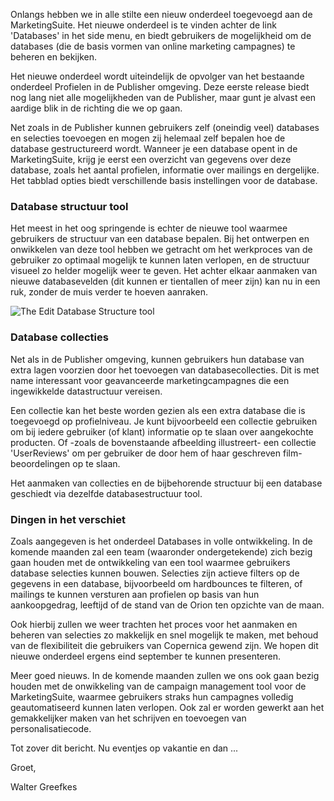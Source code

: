 Onlangs hebben we in alle stilte een nieuw onderdeel toegevoegd aan de
MarketingSuite. Het nieuwe onderdeel is te vinden achter de link
'Databases' in het side menu, en biedt gebruikers de mogelijkheid om de
databases (die de basis vormen van online marketing campagnes) te
beheren en bekijken.

Het nieuwe onderdeel wordt uiteindelijk de opvolger van het bestaande
onderdeel Profielen in de Publisher omgeving. Deze eerste release biedt
nog lang niet alle mogelijkheden van de Publisher, maar gunt je alvast
een aardige blik in de richting die we op gaan.

Net zoals in de Publisher kunnen gebruikers zelf (oneindig veel)
databases en selecties toevoegen en mogen zij helemaal zelf bepalen hoe
de database gestructureerd wordt. Wanneer je een database opent in de
MarketingSuite, krijg je eerst een overzicht van gegevens over deze
database, zoals het aantal profielen, informatie over mailings en
dergelijke. Het tabblad opties biedt verschillende basis instellingen
voor de database.

### Database structuur tool

Het meest in het oog springende is echter de nieuwe tool waarmee
gebruikers de structuur van een database bepalen. Bij het ontwerpen en
onwikkelen van deze tool hebben we getracht om het werkproces van de
gebruiker zo optimaal mogelijk te kunnen laten verlopen, en de structuur
visueel zo helder mogelijk weer te geven. Het achter elkaar aanmaken van
nieuwe databasevelden (dit kunnen er tientallen of meer zijn) kan nu in
een ruk, zonder de muis verder te hoeven aanraken.

![The Edit Database Structure
tool](../images/MovieDatabaseSMALL.png)

### Database collecties

Net als in de Publisher omgeving, kunnen gebruikers hun database van
extra lagen voorzien door het toevoegen van databasecollecties. Dit is
met name interessant voor geavanceerde marketingcampagnes die een
ingewikkelde datastructuur vereisen.

Een collectie kan het beste worden gezien als een extra database die is
toegevoegd op profielniveau. Je kunt bijvoorbeeld een collectie
gebruiken om bij iedere gebruiker (of klant) informatie op te slaan over
aangekochte producten. Of -zoals de bovenstaande afbeelding illustreert-
een collectie 'UserReviews' om per gebruiker de door hem of haar
geschreven film-beoordelingen op te slaan.

Het aanmaken van collecties en de bijbehorende structuur bij een
database geschiedt via dezelfde databasestructuur tool.

### Dingen in het verschiet

Zoals aangegeven is het onderdeel Databases in volle ontwikkeling. In de
komende maanden zal een team (waaronder ondergetekende) zich bezig gaan
houden met de ontwikkeling van een tool waarmee gebruikers database
selecties kunnen bouwen. Selecties zijn actieve filters op de gegevens
in een database, bijvoorbeeld om hardbounces te filteren, of mailings te
kunnen versturen aan profielen op basis van hun aankoopgedrag, leeftijd
of de stand van de Orion ten opzichte van de maan.

Ook hierbij zullen we weer trachten het proces voor het aanmaken en
beheren van selecties zo makkelijk en snel mogelijk te maken, met behoud
van de flexibiliteit die gebruikers van Copernica gewend zijn. We hopen
dit nieuwe onderdeel ergens eind september te kunnen presenteren.

Meer goed nieuws. In de komende maanden zullen we ons ook gaan bezig
houden met de onwikkeling van de campaign management tool voor de
MarketingSuite, waarmee gebruikers straks hun campagnes volledig
geautomatiseerd kunnen laten verlopen. Ook zal er worden gewerkt aan het
gemakkelijker maken van het schrijven en toevoegen van
personalisatiecode.

Tot zover dit bericht. Nu eventjes op vakantie en dan ...

Groet,

Walter Greefkes
